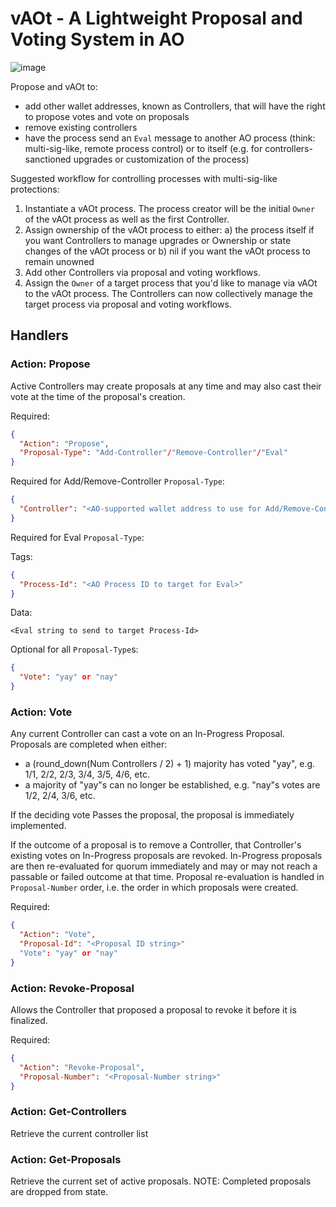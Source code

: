 # vAOt - A Lightweight Proposal and Voting System in AO

![image](https://github.com/user-attachments/assets/f89c8c96-911c-4cfc-8ba9-f63502690553)

Propose and vAOt to:

- add other wallet addresses, known as Controllers, that will have the right to propose votes and vote on proposals
- remove existing controllers
- have the process send an `Eval` message to another AO process (think: multi-sig-like, remote process control) or to itself (e.g. for controllers-sanctioned upgrades or customization of the process)

Suggested workflow for controlling processes with multi-sig-like protections:

1. Instantiate a vAOt process. The process creator will be the initial `Owner` of the vAOt process as well as the first Controller.
2. Assign ownership of the vAOt process to either: a) the process itself if you want Controllers to manage upgrades or Ownership or state changes of the vAOt process or b) nil if you want the vAOt process to remain unowned
3. Add other Controllers via proposal and voting workflows.
4. Assign the `Owner` of a target process that you'd like to manage via vAOt to the vAOt process. The Controllers can now collectively manage the target process via proposal and voting workflows.

## Handlers

### Action: Propose

Active Controllers may create proposals at any time and may also cast their vote at the time of the proposal's creation.

Required:

```json
{
  "Action": "Propose",
  "Proposal-Type": "Add-Controller"/"Remove-Controller"/"Eval"
}
```

Required for Add/Remove-Controller `Proposal-Type`:

```json
{
  "Controller": "<AO-supported wallet address to use for Add/Remove-Controller"
}
```

Required for Eval `Proposal-Type`:

Tags:

```json
{
  "Process-Id": "<AO Process ID to target for Eval>"
}
```

Data:

```text
<Eval string to send to target Process-Id>
```

Optional for all `Proposal-Type`s:

```json
{
  "Vote": "yay" or "nay"
}
```

### Action: Vote

Any current Controller can cast a vote on an In-Progress Proposal. Proposals are completed when either:

- a (round_down(Num Controllers / 2) + 1) majority has voted "yay", e.g. 1/1, 2/2, 2/3, 3/4, 3/5, 4/6, etc.
- a majority of "yay"s can no longer be established, e.g. "nay"s votes are 1/2, 2/4, 3/6, etc.

If the deciding vote Passes the proposal, the proposal is immediately implemented.

If the outcome of a proposal is to remove a Controller, that Controller's existing votes on In-Progress proposals are revoked. In-Progress proposals are then re-evaluated for quorum immediately and may or may not reach a passable or failed outcome at that time. Proposal re-evaluation is handled in `Proposal-Number` order, i.e. the order in which proposals were created.

Required:

```json
{
  "Action": "Vote",
  "Proposal-Id": "<Proposal ID string>"
  "Vote": "yay" or "nay"
}
```

### Action: Revoke-Proposal

Allows the Controller that proposed a proposal to revoke it before it is finalized.

Required:

```json
{
  "Action": "Revoke-Proposal",
  "Proposal-Number": "<Proposal-Number string>"
}
```

### Action: Get-Controllers

Retrieve the current controller list

### Action: Get-Proposals

Retrieve the current set of active proposals. NOTE: Completed proposals are dropped from state.
